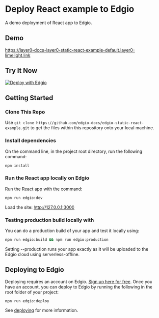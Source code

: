 # Deploy React example to Edgio

A demo deployment of React app to Edgio.

## Demo

https://layer0-docs-layer0-static-react-example-default.layer0-limelight.link

## Try It Now

[![Deploy with Edgio](https://docs.edg.io/button.svg)](https://app.layer0.co/deploy?repo=https://github.com/edgio-docs/edgio-static-react-example)

## Getting Started

### Clone This Repo

Use `git clone https://github.com/edgio-docs/edgio-static-react-example.git` to get the files within this repository onto your local machine.

### Install dependencies

On the command line, in the project root directory, run the following command:

```bash
npm install
```

### Run the React app locally on Edgio

Run the React app with the command:

```bash
npm run edgio:dev
```

Load the site: http://127.0.0.1:3000

### Testing production build locally with

You can do a production build of your app and test it locally using:

```bash
npm run edgio:build && npm run edgio:production
```

Setting --production runs your app exactly as it will be uploaded to the Edgio cloud using serverless-offline.

## Deploying to Edgio

Deploying requires an account on Edgio. [Sign up here for free](https://app.layer0.co/signup). Once you have an account, you can deploy to Edgio by running the following in the root folder of your project:

```bash
npm run edgio:deploy
```

See [deploying](https://docs.edg.io/guides/deploying) for more information.
